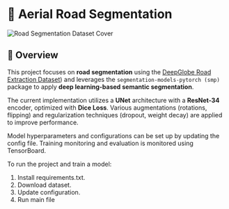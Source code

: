 # 🚀 Aerial Road Segmentation

![Road Segmentation Dataset Cover](/dataset_cover.png/)

## 📌 Overview
This project focuses on **road segmentation** using the [DeepGlobe Road Extraction Dataset](http://deepglobe.org/challenge.html)) and leverages the `segmentation-models-pytorch (smp)` package to apply **deep learning-based semantic segmentation**.

The current implementation utilizes a **UNet** architecture with a **ResNet-34** encoder, optimized with **Dice Loss**. 
Various augmentations (rotations, flipping) and regularization techniques (dropout, weight decay) are applied to improve performance.

Model hyperparameters and configurations can be set up by updating the config file.
Training monitoring and evaluation is monitored using TensorBoard.

To run the project and train a model:
1. Install requirements.txt.
2. Download dataset.
3. Update configuration.
4. Run main file
